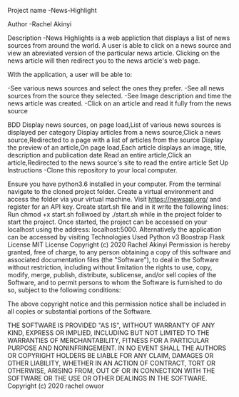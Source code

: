 Project name
-News-Highlight

Author
-Rachel Akinyi

Description
-News Highlights is a web appliction that displays a list of news sources from around the world. A user is able to click on a news source and view an abreviated version of the particular news article. Clicking on the news article will then redirect you to the news article's web page.

With the application, a user will be able to:

-See various news sources and select the ones they prefer. -See all news sources from the source they selected. -See Image description and time the news article was created. -Click on an article and read it fully from the news source

BDD
Display news sources, on page load,List of various news sources is displayed per category
Display articles from a news source,Click a news source,Redirected to a page with a list of articles from the source
Display the preview of an article,On page load,Each article displays an image, title, description and publication date
Read an entire article,Click an article,Redirected to the news source's site to read the entire article
Set Up Instructions
-Clone this repository to your local computer.

Ensure you have python3.6 installed in your computer.
From the terminal navigate to the cloned project folder.
Create a virtual environment and access the folder via your virtual machine.
Visit https://newsapi.org/ and register for an API key.
Create start.sh file and in it write the following lines:
Run chmod +x start.sh follwoed by ./start.sh while in the project folder to start the project.
Once started, the project can be accessed on your localhost using the address: localhost:5000.
Alternatively the application can be accessed by visiting
Technologies Used
Python v3
Boostrap
Flask
License
MIT License
Copyright (c) 2020 Rachel Akinyi
Permission is hereby granted, free of charge, to any person obtaining a copy of this software and associated documentation files (the "Software"), to deal in the Software without restriction, including without limitation the rights to use, copy, modify, merge, publish, distribute, sublicense, and/or sell copies of the Software, and to permit persons to whom the Software is furnished to do so, subject to the following conditions:

The above copyright notice and this permission notice shall be included in all copies or substantial portions of the Software.

THE SOFTWARE IS PROVIDED "AS IS", WITHOUT WARRANTY OF ANY KIND, EXPRESS OR IMPLIED, INCLUDING BUT NOT LIMITED TO THE WARRANTIES OF MERCHANTABILITY, FITNESS FOR A PARTICULAR PURPOSE AND NONINFRINGEMENT. IN NO EVENT SHALL THE AUTHORS OR COPYRIGHT HOLDERS BE LIABLE FOR ANY CLAIM, DAMAGES OR OTHER LIABILITY, WHETHER IN AN ACTION OF CONTRACT, TORT OR OTHERWISE, ARISING FROM, OUT OF OR IN CONNECTION WITH THE SOFTWARE OR THE USE OR OTHER DEALINGS IN THE SOFTWARE. Copyright (c) 2020 rachel owuor
